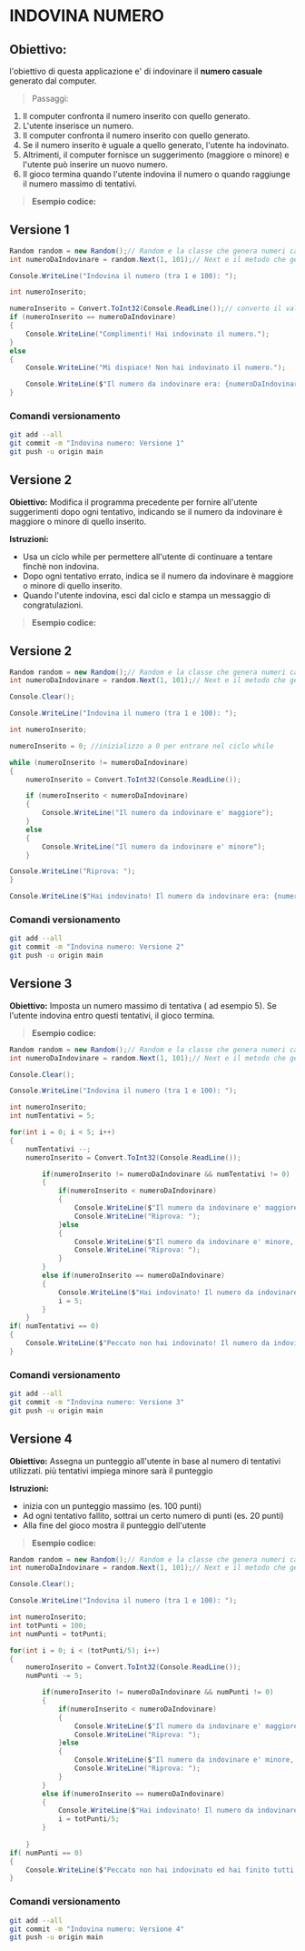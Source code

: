 # INDOVINA NUMERO

## Obiettivo:

l'obiettivo di questa applicazione e' di indovinare il **numero casuale** generato dal computer.

>Passaggi:

1. Il computer confronta il numero inserito con quello generato.
2. L'utente inserisce un numero.
3. Il computer confronta il numero inserito con quello generato.
4. Se il numero inserito è uguale a quello generato, l'utente ha indovinato.
5. Altrimenti, il computer fornisce un suggerimento (maggiore o minore) e l'utente può inserire un nuovo numero.
6. Il gioco termina quando l'utente indovina il numero o quando raggiunge il numero massimo di tentativi.

>**Esempio codice:**

## Versione 1

```csharp
Random random = new Random();// Random e la classe che genera numeri casuali
int numeroDaIndovinare = random.Next(1, 101);// Next e il metodo che genera un numero casuale tra 1 e 100

Console.WriteLine("Indovina il numero (tra 1 e 100): ");

int numeroInserito;

numeroInserito = Convert.ToInt32(Console.ReadLine());// converto il valore inserito dall'utente in un intero perche Console.ReadLine restituisce una stringa
if (numeroInserito == numeroDaIndovinare)
{
    Console.WriteLine("Complimenti! Hai indovinato il numero.");
}
else
{
    Console.WriteLine("Mi dispiace! Non hai indovinato il numero.");

    Console.WriteLine($"Il numero da indovinare era: {numeroDaIndovinare}");
}
```
### Comandi versionamento

```bash
git add --all
git commit -m "Indovina numero: Versione 1"
git push -u origin main
```

## Versione 2

**Obiettivo:**
Modifica il programma precedente per fornire all'utente suggerimenti dopo ogni tentativo, indicando se il numero da indovinare è maggiore o minore di quello inserito.

**Istruzioni:**

* Usa un ciclo while per permettere all'utente di continuare a tentare finchè non indovina.
* Dopo ogni tentativo errato, indica se il numero da indovinare è maggiore o minore di quello inserito.
* Quando l'utente indovina, esci dal ciclo e stampa un messaggio di congratulazioni.

>**Esempio codice:**

## Versione 2

```csharp
Random random = new Random();// Random e la classe che genera numeri casuali
int numeroDaIndovinare = random.Next(1, 101);// Next e il metodo che genera un numero casuale tra 1 e 100

Console.Clear();

Console.WriteLine("Indovina il numero (tra 1 e 100): ");

int numeroInserito;

numeroInserito = 0; //inizializzo a 0 per entrare nel ciclo while

while (numeroInserito != numeroDaIndovinare)
{
    numeroInserito = Convert.ToInt32(Console.ReadLine());

    if (numeroInserito < numeroDaIndovinare)
    {
        Console.WriteLine("Il numero da indovinare e' maggiore");
    }
    else
    {
        Console.WriteLine("Il numero da indovinare e' minore");
    }

Console.WriteLine("Riprova: ");
}

Console.WriteLine($"Hai indovinato! Il numero da indovinare era: {numeroDaIndovinare}");
```
### Comandi versionamento

```bash
git add --all
git commit -m "Indovina numero: Versione 2"
git push -u origin main
```
## Versione 3

**Obiettivo:**
Imposta un numero massimo di tentativa ( ad esempio 5). Se l'utente indovina entro questi tentativi, il gioco termina.

>**Esempio codice:**

```csharp
Random random = new Random();// Random e la classe che genera numeri casuali
int numeroDaIndovinare = random.Next(1, 101);// Next e il metodo che genera un numero casuale tra 1 e 100

Console.Clear();

Console.WriteLine("Indovina il numero (tra 1 e 100): ");

int numeroInserito;
int numTentativi = 5;

for(int i = 0; i < 5; i++)
{
    numTentativi --;
    numeroInserito = Convert.ToInt32(Console.ReadLine());

        if(numeroInserito != numeroDaIndovinare && numTentativi != 0)
        {
            if(numeroInserito < numeroDaIndovinare)
            {
                Console.WriteLine($"Il numero da indovinare e' maggiore, hai ancora {numTentativi} tentativi!");
                Console.WriteLine("Riprova: ");
            }else
            {
                Console.WriteLine($"Il numero da indovinare e' minore, hai ancora {numTentativi} tentativi!");
                Console.WriteLine("Riprova: ");
            }    
        }
        else if(numeroInserito == numeroDaIndovinare)
        {
            Console.WriteLine($"Hai indovinato! Il numero da indovinare era: {numeroDaIndovinare}, indovinato con {numTentativi} tentativi!");
            i = 5;
        }   
    }    
if( numTentativi == 0)
{
    Console.WriteLine($"Peccato non hai indovinato! Il numero da indovinare era: {numeroDaIndovinare}");
}
```
### Comandi versionamento

```bash
git add --all
git commit -m "Indovina numero: Versione 3"
git push -u origin main
```

## Versione 4

**Obiettivo:**
Assegna un punteggio all'utente in base al numero di tentativi utilizzati. più tentativi impiega minore sarà il punteggio

**Istruzioni:**

* inizia con un punteggio massimo (es. 100 punti)
* Ad ogni tentativo fallito, sottrai un certo numero di punti (es. 20 punti)
* Alla fine del gioco mostra il punteggio dell'utente

>**Esempio codice:**

```csharp
Random random = new Random();// Random e la classe che genera numeri casuali
int numeroDaIndovinare = random.Next(1, 101);// Next e il metodo che genera un numero casuale tra 1 e 100

Console.Clear();

Console.WriteLine("Indovina il numero (tra 1 e 100): ");

int numeroInserito;
int totPunti = 100;
int numPunti = totPunti;

for(int i = 0; i < (totPunti/5); i++)
{
    numeroInserito = Convert.ToInt32(Console.ReadLine());
    numPunti -= 5;

        if(numeroInserito != numeroDaIndovinare && numPunti != 0)
        {
            if(numeroInserito < numeroDaIndovinare)
            {
                Console.WriteLine($"Il numero da indovinare e' maggiore, hai ancora {numPunti} punti!");
                Console.WriteLine("Riprova: ");
            }else
            {
                Console.WriteLine($"Il numero da indovinare e' minore, hai ancora {numPunti} punti!");
                Console.WriteLine("Riprova: ");
            }    
        }
        else if(numeroInserito == numeroDaIndovinare)
        {
            Console.WriteLine($"Hai indovinato! Il numero da indovinare era: {numeroDaIndovinare}, indovinato con {numPunti} punti!");
            i = totPunti/5;
        }   
        
    }    
if( numPunti == 0)
{
    Console.WriteLine($"Peccato non hai indovinato ed hai finito tutti i punti! Il numero da indovinare era: {numeroDaIndovinare}");
}
```
### Comandi versionamento

```bash
git add --all
git commit -m "Indovina numero: Versione 4"
git push -u origin main
```